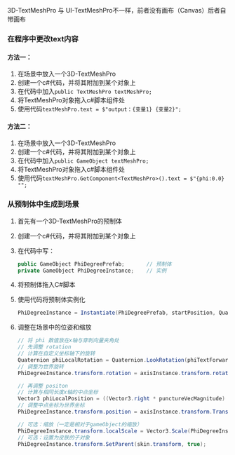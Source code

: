 3D-TextMeshPro 与 UI-TextMeshPro不一样，前者没有画布（Canvas）后者自带画布

### **在程序中更改text内容**

#### 方法一：

1. 在场景中放入一个3D-TextMeshPro
2. 创建一个c#代码，并将其附加到某个对象上
3. 在代码中加入`public TextMeshPro textMeshPro;`
4. 将TextMeshPro对象拖入c#脚本组件处
5. 使用代码`textMeshPro.text = $"output：{变量1} {变量2}";`

#### 方法二：

1. 在场景中放入一个3D-TextMeshPro
2. 创建一个c#代码，并将其附加到某个对象上
3. 在代码中加入`public GameObject textMeshPro; `
4. 将TextMeshPro对象拖入c#脚本组件处
5. 使用代码`textMeshPro.GetComponent<TextMeshPro>().text = $"{phi:0.0}°";`



### **从预制体中生成到场景**

1. 首先有一个3D-TextMeshPro的预制体

2. 创建一个c#代码，并将其附加到某个对象上

3. 在代码中写：

   ```c#
   public GameObject PhiDegreePrefab;		// 预制体
   private GameObject PhiDegreeInstance;	// 实例
   ```


4. 将预制体拖入C#脚本

5. 使用代码将预制体实例化

   ```C#
   PhiDegreeInstance = Instantiate(PhiDegreePrefab, startPosition, Quaternion.identity);
   ```

6. 调整在场景中的位姿和缩放

   ```c#
   // 将 phi 数值放在x轴与穿刺向量夹角处
   // 先调整 rotation
   // 计算在自定义坐标轴下的旋转
   Quaternion phiLocalRotation = Quaternion.LookRotation(phiTextForward, phiTextUp);
   // 调整为世界旋转
   PhiDegreeInstance.transform.rotation = axisInstance.transform.rotation * phiLocalRotation;
   
   // 再调整 positon
   // 计算与相同长度x轴的中点坐标
   Vector3 phiLocalPosition = ((Vector3.right * punctureVecMagnitude) + start) / 2;
   // 调整中点坐标为世界坐标
   PhiDegreeInstance.transform.position = axisInstance.transform.TransformPoint(phiLocalPosition);
   
   // 可选：缩放（一定是相对于gameObject的缩放）
   PhiDegreeInstance.transform.localScale = Vector3.Scale(PhiDegreeInstance.transform.localScale, (transform.localScale * 500) * 2f);
   // 可选：设置为皮肤的子对象
   PhiDegreeInstance.transform.SetParent(skin.transform, true);
   ```

   